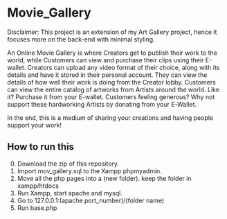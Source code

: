 # Movie_Gallery

Disclaimer: This project is an extension of my Art Gallery project, hence it focuses more on the back-end with minimal styling.

An Online Movie Gallery is where Creators get to publish their work to the world, while Customers can view and purchase their clips using their E-wallet. Creators can upload any video format of their choice, along with its details and have it stored in their personal account. They can view the details of how well their work is doing from the Creator lobby. Customers can view the entire catalog of artworks from Artists around the world. Like it? Purchase it from your E-wallet. Customers feeling generous? Why not support these hardworking Artists by donating from your E-Wallet.

In the end, this is a medium of sharing your creations and having people support your work!

## How to run this
0. Download the zip of this repository.
1. Import mov_gallery.sql to the Xampp phpmyadmin.
2. Move all the php pages into a (new folder). keep the folder in xampp/htdocs
3. Run Xampp, start apache and mysql.
4. Go to 127.0.0.1:(apache port_number)/(folder name)
5. Run base.php
